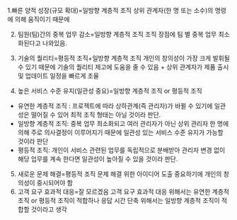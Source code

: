 1.빠른 양적 성장(규모 확대)=일방향 계층적 조직
상위 관계자(한 명 또는 소수)의 명령에 의해 움직이기 때문에

2. 팀원(팀)간의 중복 업무 감소=일방향 계층적 조직
조직 장점에 팀 별 중복 업무 최소화된다고 나와있음.
3. 기술의 퀄리티=평등적 조직+일방향 계층적 조직
개인의 창의성이 가장 크게 발휘될 수 있기 때문에 기술의 퀄리티 제고에 도움을 줄 수 있음 + 상위 관계자가 제품 출시 및 업데이트 일정을 빠르게 조율

4. 높은 서비스 수준 유지(일관성 중요)=일방향 계층적 조직 or 평등적 조직
- 유연한 계층적 조직 : 프로젝트에 따라 상하관계(즉 관리자)가 바뀔 수 있기에 일관성은 떨어질 수 있어 최적 조직 형태는 아닐 것이라 판단.
- 일방향 계층적 조직: 중복 업무 최소화되고 여러 관리자가 아닌 상위 관리자 한 명에 의해 주로 의사결정이 이루어지기 때문에 일관성 있는 서비스 수준 유지가 가능할 것이라 판단
- 평등적 조직: 개인이 서비스 관련된 업무를 독립적으로 분배받아 관리자 변경 없이 해당 업무를 계속 한다면 일관성이 높아질 수 있을 것이라 판단.
5. 새로운 문제 해결=평등적 조직
문제 해결 위한 아이디어 도출 중요하기에 개인의 창의성이 중시되어야 함
6. 고객 요구 효과적 대응=잘 모르겠음
고객 요구 효과적 대응 위해서는 유연한 계층적 조직 or 평등적 조직이 적합하나 응답 시간 단축 위해서는 일방향 계층적 조직이 적합할 것이라고 생각
